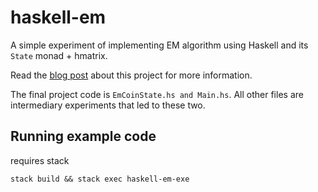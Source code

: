 # haskell-em

A simple experiment of implementing EM algorithm using Haskell and its `State` monad + hmatrix.

Read the [blog post](http://densuh.github.io/jekyll/update/2018/06/20/haskell-em.html) about this project for more information.

The final project code is `EmCoinState.hs and Main.hs`. All other files are intermediary experiments that led to these two.

## Running example code

requires stack

```
stack build && stack exec haskell-em-exe
```
